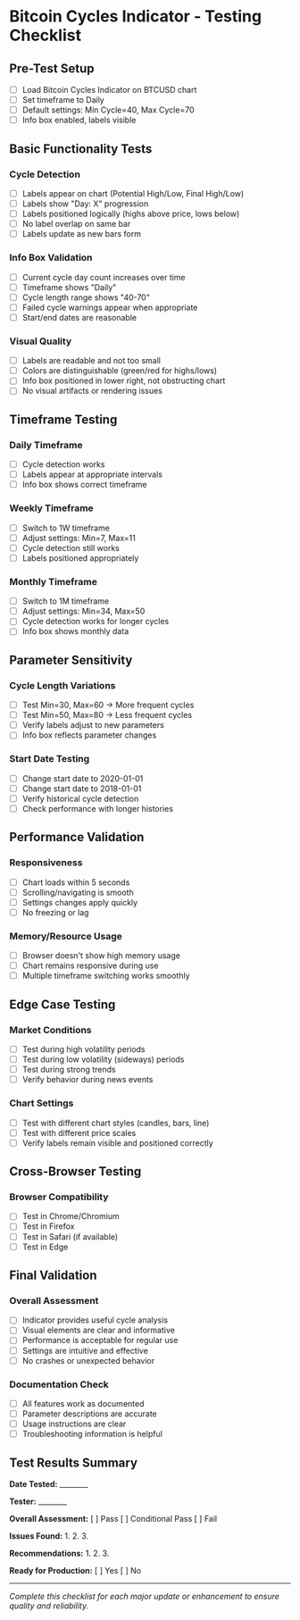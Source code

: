 # Bitcoin Cycles Indicator - Testing Checklist

## Pre-Test Setup
- [ ] Load Bitcoin Cycles Indicator on BTCUSD chart
- [ ] Set timeframe to Daily
- [ ] Default settings: Min Cycle=40, Max Cycle=70
- [ ] Info box enabled, labels visible

## Basic Functionality Tests

### Cycle Detection
- [ ] Labels appear on chart (Potential High/Low, Final High/Low)
- [ ] Labels show "Day: X" progression
- [ ] Labels positioned logically (highs above price, lows below)
- [ ] No label overlap on same bar
- [ ] Labels update as new bars form

### Info Box Validation
- [ ] Current cycle day count increases over time
- [ ] Timeframe shows "Daily"
- [ ] Cycle length range shows "40-70"
- [ ] Failed cycle warnings appear when appropriate
- [ ] Start/end dates are reasonable

### Visual Quality
- [ ] Labels are readable and not too small
- [ ] Colors are distinguishable (green/red for highs/lows)
- [ ] Info box positioned in lower right, not obstructing chart
- [ ] No visual artifacts or rendering issues

## Timeframe Testing

### Daily Timeframe
- [ ] Cycle detection works
- [ ] Labels appear at appropriate intervals
- [ ] Info box shows correct timeframe

### Weekly Timeframe
- [ ] Switch to 1W timeframe
- [ ] Adjust settings: Min=7, Max=11
- [ ] Cycle detection still works
- [ ] Labels positioned appropriately

### Monthly Timeframe
- [ ] Switch to 1M timeframe
- [ ] Adjust settings: Min=34, Max=50
- [ ] Cycle detection works for longer cycles
- [ ] Info box shows monthly data

## Parameter Sensitivity

### Cycle Length Variations
- [ ] Test Min=30, Max=60 → More frequent cycles
- [ ] Test Min=50, Max=80 → Less frequent cycles
- [ ] Verify labels adjust to new parameters
- [ ] Info box reflects parameter changes

### Start Date Testing
- [ ] Change start date to 2020-01-01
- [ ] Change start date to 2018-01-01
- [ ] Verify historical cycle detection
- [ ] Check performance with longer histories

## Performance Validation

### Responsiveness
- [ ] Chart loads within 5 seconds
- [ ] Scrolling/navigating is smooth
- [ ] Settings changes apply quickly
- [ ] No freezing or lag

### Memory/Resource Usage
- [ ] Browser doesn't show high memory usage
- [ ] Chart remains responsive during use
- [ ] Multiple timeframe switching works smoothly

## Edge Case Testing

### Market Conditions
- [ ] Test during high volatility periods
- [ ] Test during low volatility (sideways) periods
- [ ] Test during strong trends
- [ ] Verify behavior during news events

### Chart Settings
- [ ] Test with different chart styles (candles, bars, line)
- [ ] Test with different price scales
- [ ] Verify labels remain visible and positioned correctly

## Cross-Browser Testing

### Browser Compatibility
- [ ] Test in Chrome/Chromium
- [ ] Test in Firefox
- [ ] Test in Safari (if available)
- [ ] Test in Edge

## Final Validation

### Overall Assessment
- [ ] Indicator provides useful cycle analysis
- [ ] Visual elements are clear and informative
- [ ] Performance is acceptable for regular use
- [ ] Settings are intuitive and effective
- [ ] No crashes or unexpected behavior

### Documentation Check
- [ ] All features work as documented
- [ ] Parameter descriptions are accurate
- [ ] Usage instructions are clear
- [ ] Troubleshooting information is helpful

## Test Results Summary

**Date Tested:** ________

**Tester:** ________

**Overall Assessment:** [ ] Pass [ ] Conditional Pass [ ] Fail

**Issues Found:**
1.
2.
3.

**Recommendations:**
1.
2.
3.

**Ready for Production:** [ ] Yes [ ] No

---

*Complete this checklist for each major update or enhancement to ensure quality and reliability.*